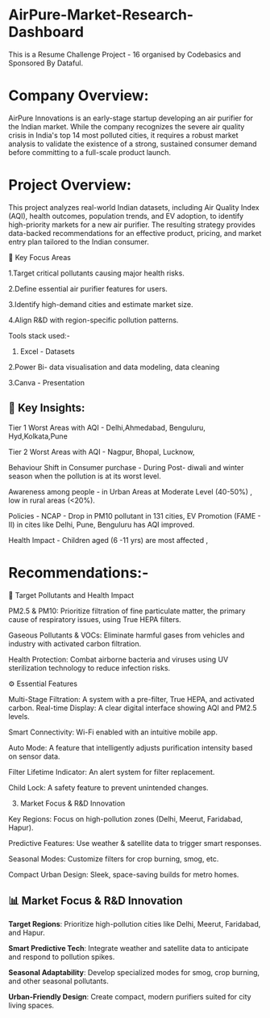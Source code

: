 # AirPure-Market-Research-Dashboard

This is a Resume Challenge Project - 16 organised by Codebasics and Sponsored By Dataful.

# Company Overview:
AirPure Innovations is an early-stage startup developing an air purifier for the Indian market. While the company recognizes the severe air quality crisis in India's top 14 most polluted cities, it requires a robust market analysis to validate the existence of a strong, sustained consumer demand before committing to a full-scale product launch.

# Project Overview:

This project analyzes real-world Indian datasets, including Air Quality Index (AQI), health outcomes, population trends, and EV adoption, to identify high-priority markets for a new air purifier. The resulting strategy provides data-backed recommendations for an effective product, pricing, and market entry plan tailored to the Indian consumer.

🔑 Key Focus Areas

1.Target critical pollutants causing major health risks.

2.Define essential air purifier features for users.

3.Identify high-demand cities and estimate market size.

4.Align R&D with region-specific pollution patterns.

Tools stack used:-

1. Excel - Datasets

2.Power Bi- data visualisation and data modeling, data cleaning

3.Canva - Presentation

## 🧠 Key Insights:

 Tier 1 Worst Areas with AQI - Delhi,Ahmedabad, Benguluru, Hyd,Kolkata,Pune

 Tier 2 Worst Areas with AQI - Nagpur, Bhopal, Lucknow,

Behaviour Shift in Consumer purchase  - During Post- diwali and winter season when the pollution is at its worst level.

Awareness among people - in Urban Areas at Moderate Level (40-50%) , low in rural areas (<20%).

Policies -  NCAP  - Drop in PM10 pollutant in 131 cities, 
                    EV Promotion (FAME - II) in cites like Delhi, Pune, Benguluru has AQI improved.
                    
Health Impact - Children aged (6 -11 yrs) are most affected , 



# Recommendations:-

🎯 Target Pollutants and Health Impact

PM2.5 & PM10: Prioritize filtration of fine particulate matter, the primary cause of respiratory issues, using True HEPA filters.

Gaseous Pollutants & VOCs: Eliminate harmful gases from vehicles and industry with activated carbon filtration.

Health Protection: Combat airborne bacteria and viruses using UV sterilization technology to reduce infection risks.

 ⚙️ Essential Features
 
Multi-Stage Filtration: A system with a pre-filter, True HEPA, and activated carbon.
Real-time Display: A clear digital interface showing AQI and PM2.5​ levels.

Smart Connectivity: Wi-Fi enabled with an intuitive mobile app.

Auto Mode: A feature that intelligently adjusts purification intensity based on sensor data.

Filter Lifetime Indicator: An alert system for filter replacement.

Child Lock: A safety feature to prevent unintended changes.

3. Market Focus & R&D Innovation
   
Key Regions: Focus on high-pollution zones (Delhi, Meerut, Faridabad, Hapur).

Predictive Features: Use weather & satellite data to trigger smart responses.

Seasonal Modes: Customize filters for crop burning, smog, etc.

Compact Urban Design: Sleek, space-saving builds for metro homes.


## 📊 Market Focus & R&D Innovation

 **Target Regions**: Prioritize high-pollution cities like Delhi, Meerut, Faridabad, and Hapur.
 
 **Smart Predictive Tech**: Integrate weather and satellite data to anticipate and respond to pollution spikes.
 
 **Seasonal Adaptability**: Develop specialized modes for smog, crop burning, and other seasonal pollutants.
  
 **Urban-Friendly Design**: Create compact, modern purifiers suited for city living spaces.










